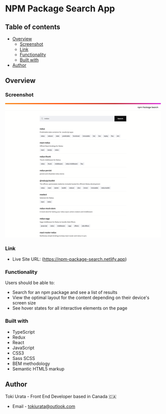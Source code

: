 # NPM Package Search App

## Table of contents

- [Overview](#overview)
  - [Screenshot](#screenshot)
  - [Link](#link)
  - [Functionality](#functionality)
  - [Built with](#built-with)
- [Author](#author)

## Overview

### Screenshot

![npm Package Search](/src/assets/images/npm-package-search.png)

### Link

- Live Site URL: (https://npm-package-search.netlify.app)

### Functionality

Users should be able to:

- Search for an npm package and see a list of results
- View the optimal layout for the content depending on their device's screen size
- See hover states for all interactive elements on the page

### Built with

- TypeScript
- Redux
- React
- JavaScript
- CSS3
- Sass SCSS
- BEM methodology
- Semantic HTML5 markup

## Author

Toki Urata - Front End Developer based in Canada 🇨🇦

- Email - [tokiurata@outlook.com](mailto:tokiurata@outlook.com)

